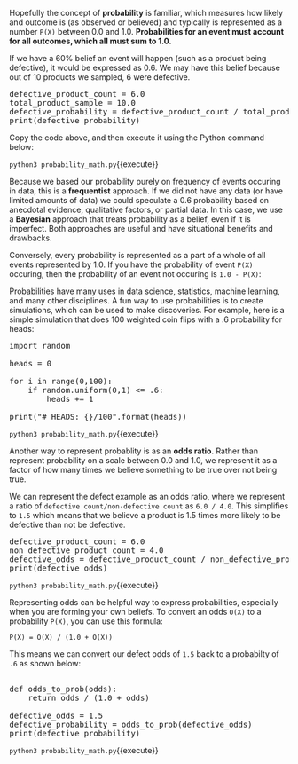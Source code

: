 
Hopefully the concept of **probability** is familiar, which measures how likely and outcome is (as observed or believed) and typically is represented as a number `P(X)` between 0.0 and 1.0. **Probabilities for an event must account for all outcomes, which all must sum to 1.0.**

If we have a 60% belief an event will happen (such as a product being defective), it would be expressed as 0.6. We may have this belief because out of 10 products we sampled, 6 were defective. 

<pre class="file" data-filename="probability_math.py" data-target="replace">
defective_product_count = 6.0
total_product_sample = 10.0
defective_probability = defective_product_count / total_product_sample
print(defective_probability)
</pre>

Copy the code above, and then execute it using the Python command below: 

`python3 probability_math.py`{{execute}}

Because we based our probability purely on frequency of events occuring in data, this is a **frequentist** approach. If we did not have any data (or have limited amounts of data) we could speculate a 0.6 probability based on anecdotal evidence,  qualitative factors, or partial data. In this case, we use a **Bayesian** approach that treats probability as a belief, even if it is imperfect. Both approaches are useful and have situational benefits and drawbacks. 

Conversely, every probability is represented as a part of a whole of all events represented by 1.0. If you have the probability of event `P(X)` occuring, then the probability of an event not occuring is `1.0 - P(X)`: 

Probabilities have many uses in data science, statistics, machine learning, and many other disciplines. A fun way to use probabilities is to create simulations, which can be used to make discoveries. For example, here is a simple simulation that does 100 weighted coin flips with a .6 probability for heads: 


<pre class="file" data-filename="probability_math.py" data-target="replace">
import random

heads = 0

for i in range(0,100):
	if random.uniform(0,1) <= .6:
		heads += 1 

print("# HEADS: {}/100".format(heads))
</pre>

`python3 probability_math.py`{{execute}}


Another way to represent probablity is as an **odds ratio**. Rather than represent probability on a scale between 0.0 and 1.0, we represent it as a factor of how many times we believe something to be true over not being true.

We can represent the defect example as an odds ratio, where we represent a ratio of `defective count/non-defective count` as `6.0 / 4.0`. This simplifies to `1.5` which means that we believe a product is 1.5 times more likely to be defective than not be defective. 

<pre class="file" data-filename="monty_hall.py" data-target="replace">
defective_product_count = 6.0
non_defective_product_count = 4.0
defective_odds = defective_product_count / non_defective_product_count
print(defective_odds)
</pre>

`python3 probability_math.py`{{execute}}

Representing odds can be helpful way to express probabilities, especially when you are forming your own beliefs. To convert an odds `O(X)` to a probability `P(X)`, you can use this formula: 

```
P(X) = O(X) / (1.0 + O(X))
```

This means we can convert our defect odds of `1.5` back to a probabilty of `.6` as shown below: 

<pre class="file" data-filename="probability_math.py" data-target="replace">

def odds_to_prob(odds):
	return odds / (1.0 + odds)
	
defective_odds = 1.5
defective_probability = odds_to_prob(defective_odds)
print(defective_probability)
</pre>

`python3 probability_math.py`{{execute}}
